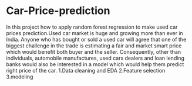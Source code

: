 #  Car-Price-prediction
In this project how to apply random forest regression to make used car prices prediction.Used car market is huge and growing more than ever in India. Anyone who has bought or sold a used car will agree that one of the biggest challenge in the trade is estimating a fair and market smart price which would benefit both buyer and the seller. Consequently, other than individuals, automobile manufactures, used cars dealers and loan lending banks would also be interested in a model which would help them predict right price of the car.
1.Data cleaning and EDA
2.Feature selection
3.modeling
